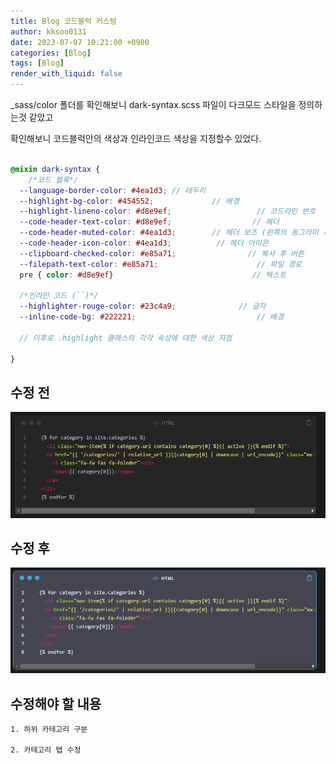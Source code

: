 ```yaml
---
title: Blog 코드블럭 커스텀
author: kksoo0131
date: 2023-07-07 10:21:00 +0900
categories: [Blog]
tags: [Blog]
render_with_liquid: false
---
```

_sass/color 폴더를 확인해보니 dark-syntax.scss 파일이 다크모드 스타일을 정의하는것 같았고

확인해보니 코드블럭안의 색상과 인라인코드 색상을 지정할수 있었다.


```scss

@mixin dark-syntax {
    /*코드 블록*/
  --language-border-color: #4ea1d3; // 테두리 
  --highlight-bg-color: #454552;             // 배경
  --highlight-lineno-color: #d8e9ef;                   // 코드라인 번호
  --code-header-text-color: #d8e9ef;                  // 헤더
  --code-header-muted-color: #4ea1d3;        // 헤더 보조 (왼쪽의 동그라미 세 개)
  --code-header-icon-color: #4ea1d3;          // 헤더 아이콘
  --clipboard-checked-color: #e85a71;                // 복사 후 버튼
  --filepath-text-color: #e85a71;                      // 파일 경로
  pre { color: #d8e9ef}                               // 텍스트

  /*인라인 코드 (``)*/
  --highlighter-rouge-color: #23c4a9;              // 글자
  --inline-code-bg: #222221;                           // 배경

  // 이후로 .highlight 클래스의 각각 속성에 대한 색상 지정

}
```

## 수정 전
![before](/assets/img/post/2023-07-06-make-github-blog-3-1.png)

## 수정 후
![after](/assets/img/post/2023-07-06-make-github-blog-3-2.png)

## 수정해야 할 내용

    1. 하위 카테고리 구분
    
    2. 카테고리 탭 수정
